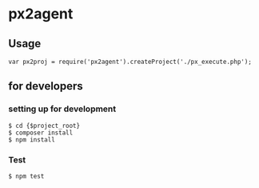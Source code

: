 px2agent
==============

## Usage

```
var px2proj = require('px2agent').createProject('./px_execute.php');
```


## for developers

### setting up for development

```
$ cd {$project_root}
$ composer install
$ npm install
```

### Test

```
$ npm test
```
